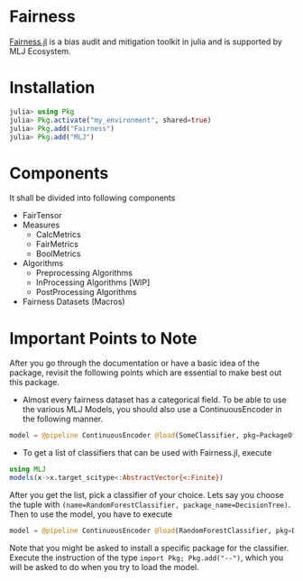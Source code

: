 # Fairness

[Fairness.jl](https://github.com/ashryaagr/Fairness.jl) is a bias audit and mitigation toolkit in julia and is supported by MLJ Ecosystem.

# Installation
```julia
julia> using Pkg
julia> Pkg.activate("my_environment", shared=true)
julia> Pkg.add("Fairness")
julia> Pkg.add("MLJ")
```

# Components
It shall be divided into following components
- FairTensor
- Measures
  - CalcMetrics
  - FairMetrics
  - BoolMetrics
- Algorithms
  - Preprocessing Algorithms
  - InProcessing Algorithms [WIP]
  - PostProcessing Algorithms
- Fairness Datasets (Macros)

# Important Points to Note

After you go through the documentation or have a basic idea of the package, revisit the following points which are essential to make best out this package.

- Almost every fairness dataset has a categorical field. To be able to use the various MLJ Models, you should also use a ContinuousEncoder in the following manner.
```julia
model = @pipeline ContinuousEncoder @load(SomeClassifier, pkg=PackageOfClassifier)
```

- To get a list of classifiers that can be used with Fairness.jl, execute
```julia
using MLJ
models(x->x.target_scitype<:AbstractVector{<:Finite})
```
After you get the list, pick a classifier of your choice. Lets say you choose the tuple with `(name=RandomForestClassifier, package_name=DecisionTree)`.
Then to use the model, you have to execute
```julia
model = @pipeline ContinuousEncoder @load(RandomForestClassifier, pkg=DecisionTree)
```
Note that you might be asked to install a specific package for the classifier. Execute the instruction of the type `import Pkg; Pkg.add("--")`, which you will be asked to do when you try to load the model.
